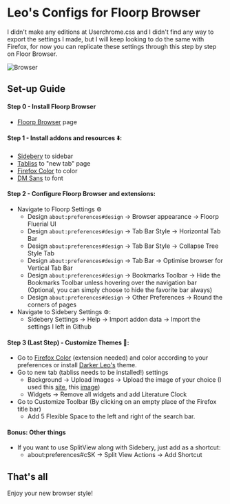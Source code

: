 # Leo's Configs for Floorp Browser
I didn't make any editions at Userchrome.css and I didn't find any way to export the settings I made, but I will keep looking to do the same with Firefox, for now you can replicate these settings through this step by step on Floor Browser.

![Browser](docs/assets/browser.png)
## Set-up Guide

#### Step 0 - Install Floorp Browser
- [Floorp Browser](https://floorp.app/en/download/) page

#### Step 1 - Install addons and resources ⬇️:
- [Sidebery](https://addons.mozilla.org/pt-BR/firefox/addon/sidebery/) to sidebar
- [Tabliss](https://addons.mozilla.org/pt-BR/firefox/addon/tabliss/) to "new tab" page
- [Firefox Color](https://addons.mozilla.org/en-US/firefox/addon/firefox-color/) to color
- [DM Sans](https://fonts.google.com/specimen/DM+Sans) to font

#### Step 2 - Configure Floorp Browser and extensions:
- Navigate to Floorp Settings ⚙️
  - Design `about:preferences#design` -> Browser appearance -> Floorp Fluerial UI
  - Design `about:preferences#design` -> Tab Bar Style -> Horizontal Tab Bar
  - Design `about:preferences#design` -> Tab Bar Style -> Collapse Tree Style Tab
  - Design `about:preferences#design` -> Tab Bar -> Optimise browser for Vertical Tab Bar
  - Design `about:preferences#design` -> Bookmarks Toolbar -> Hide the Bookmarks Toolbar unless hovering over the navigation bar (Optional, you can simply choose to hide the favorite bar always)
  - Design `about:preferences#design` -> Other Preferences -> Round the corners of pages
- Navigate to Sidebery Settings ⚙️:
  - Sidebery Settings -> Help -> Import addon data -> Import the settings I left in Github

#### Step 3 (Last Step) - Customize Themes 🎨:
- Go to [Firefox Color](https://color.firefox.com/?fromAddon=true) (extension needed) and color according to your preferences or install [Darker Leo's](https://addons.mozilla.org/addon/darker-leo-s/) theme.
- Go to new tab (tabliss needs to be installed!) settings
  - Background -> Upload Images -> Upload the image of your choice (I used this [site](https://www.sightunseen.com/2018/08/spanish-artist-ana-montiel-color-field-paintings-digital-art/), this [image](https://www.sightunseen.com/wordpress/wp-content/uploads/2018/08/Fields26-AllRealitiesCoExistingEverywhereForever.jpg))
  - Widgets -> Remove all widgets and add Literature Clock
- Go to Customize Toolbar (By clicking on an empty place of the Firefox title bar)
  - Add 5 Flexible Space to the left and right of the search bar.

#### Bonus: Other things
- If you want to use SplitView along with Sidebery, just add as a shortcut:
  - about:preferences#cSK -> Split View Actions -> Add Shortcut

## That's all
Enjoy your new browser style!
